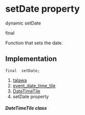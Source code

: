 
<div>

# setDate property

</div>


dynamic  setDate


final




Function that sets the date.



## Implementation

``` language-dart
final  setDate;
```







1.  [talawa](../../index.html)
2.  [event_date_time_tile](../../widgets_event_date_time_tile/)
3.  [DateTimeTile](../../widgets_event_date_time_tile/DateTimeTile-class.html)
4.  setDate property

##### DateTimeTile class







